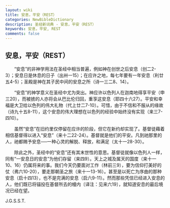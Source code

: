 ```yaml
---
layout: wiki
title: 安息，平安（REST）
categories: NewBibleDictionary
description: 圣经新词典 - 安息，平安（REST）
keywords: 安息，平安, REST
comments: false
---
```


## 安息，平安（REST）

　　“安息”的非神学用法在圣经中相当普遍，例如神在创世之后安息（创二2-3）；安息日是休息的日子（出卅一15）；在应许之地，每七年要有一年安息（利廿五4-5）；圣殿是神在其子民中间的安息之所（诗一三二8、14）。

　　“安息”的神学意义在圣经中尤为突出。神应许以色列人在迦南地得享平安（申三20），而被掳的人亦将会从巴比伦归回，重享这安息（耶四十六27）。平安和幸福是大卫给以色列的伟大礼物（代上廿二7-10）。可惜，由于不信和不服从的缘故（诗九十五8-11），这个安息的伟大理想在以色列的经验中始终没有实现（来三7-四10）。

　　虽然“安息”在旧约里仅停留在应许的阶段，但它在新约却实现了。基督徒藉着相信基督得以进入“安息”（来十二22-24）。基督就是他们的平安。凡到祂那里的人，祂都赐予安息──一种心灵的解脱、释放，和满足（太十一28-30）。

　　除此之外，圣经中的“安息”还有其末世性的意思。基督徒就像以色列人一样，同有“一安息日的安息”为他们存留（来四9）。天上之城及属天的国度（来十一10、16）仍属将来的事。我们今天仍要面对工作（林前三9），要为信仰打美好的仗（弗六10-20），要走那朝圣之旅（来十一13-16）。甚至是以死亡为序曲的那种安息（启十四13），也不是完满的安息（启六9-11）。然而那些凭信已经进入安息的人，他们既已将锚投在基督所去的幔内〔译注：见来六19〕，就知道安息的最后境况已经在望。

J.G.S.S.T.








